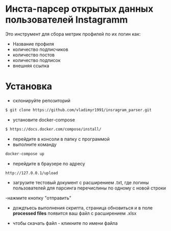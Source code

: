 # Инста-парсер открытых данных пользователей Instagramm

Это инструмент для сбора метрик профилей по их логин как:

- Название профиля
- количество подписчиков
- количество постов
- количество подписок
- внешняя ссылка

# Установка

- склонируйте репозиторий

```sh
$ git clone https://github.com/vladimyr1991/insragram_parser.git
```
- установите docker-compose
```sh
$ https://docs.docker.com/compose/install/
```
- перейдите в консоли в папку с программой
- выполните команду
```sh
docker-compose up
```
- перейдите в браузере по адресу
```sh
http://127.0.0.1/upload
```
- загрузите тестовый документ с расширением .txt, где логины пользователей для парсинга перечислины по одному с новой строки

-нажмите кнопку "отправить"
- дождтьесь выполнения скрипта, страница обновиться и в поле <b>processed files</b> появится ваш файл с расширением .xlsx

- чтобы скачать файл - кликните по имени файла